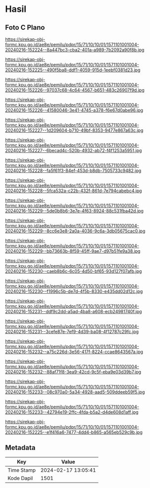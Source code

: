# Hasil

## Foto C Plano

https://sirekap-obj-formc.kpu.go.id/ae8e/pemilu/pdpr/15/71/10/10/01/1571101001004-20240216-152224--8a447bc3-cba2-401a-a989-7b2092a90f8b.jpg

https://sirekap-obj-formc.kpu.go.id/ae8e/pemilu/pdpr/15/71/10/10/01/1571101001004-20240216-152225--490f5ba8-ddf1-4059-915d-1eebf0381d23.jpg

https://sirekap-obj-formc.kpu.go.id/ae8e/pemilu/pdpr/15/71/10/10/01/1571101001004-20240216-152226--97037c68-4c64-4567-b651-483c26907f9d.jpg

https://sirekap-obj-formc.kpu.go.id/ae8e/pemilu/pdpr/15/71/10/10/01/1571101001004-20240216-152226--41580046-3e41-4745-a378-f6e67d0abe96.jpg

https://sirekap-obj-formc.kpu.go.id/ae8e/pemilu/pdpr/15/71/10/10/01/1571101001004-20240216-152227--1d209604-b710-49bf-8353-9477e867a63c.jpg

https://sirekap-obj-formc.kpu.go.id/ae8e/pemilu/pdpr/15/71/10/10/01/1571101001004-20240216-152227--6becad4c-520b-4932-ab72-f4f1253a5951.jpg

https://sirekap-obj-formc.kpu.go.id/ae8e/pemilu/pdpr/15/71/10/10/01/1571101001004-20240216-152228--fa5f61f3-84ef-453d-b8db-7505733c9482.jpg

https://sirekap-obj-formc.kpu.go.id/ae8e/pemilu/pdpr/15/71/10/10/01/1571101001004-20240216-152228--5fca532a-c22b-432f-861d-7e794cabebc4.jpg

https://sirekap-obj-formc.kpu.go.id/ae8e/pemilu/pdpr/15/71/10/10/01/1571101001004-20240216-152229--5de0b8b6-3e7e-4f63-8924-88c531fba42d.jpg

https://sirekap-obj-formc.kpu.go.id/ae8e/pemilu/pdpr/15/71/10/10/01/1571101001004-20240216-152229--8cc6e3e8-2a0a-4036-9c6a-3db05675cac0.jpg

https://sirekap-obj-formc.kpu.go.id/ae8e/pemilu/pdpr/15/71/10/10/01/1571101001004-20240216-152229--bb73663b-8f59-45ff-9ae7-d97b51fe9a38.jpg

https://sirekap-obj-formc.kpu.go.id/ae8e/pemilu/pdpr/15/71/10/10/01/1571101001004-20240216-152230--caeb8b6c-6c05-4d50-bf65-93d127f07afb.jpg

https://sirekap-obj-formc.kpu.go.id/ae8e/pemilu/pdpr/15/71/10/10/01/1571101001004-20240216-152230--f1996c5b-de7d-4f5b-8330-e435dd02d12c.jpg

https://sirekap-obj-formc.kpu.go.id/ae8e/pemilu/pdpr/15/71/10/10/01/1571101001004-20240216-152231--ddf9c2dd-a5ad-4ba8-a608-ecb24981740f.jpg

https://sirekap-obj-formc.kpu.go.id/ae8e/pemilu/pdpr/15/71/10/10/01/1571101001004-20240216-152231--3cefe87e-7ef9-4d39-ba08-4f12787c29fc.jpg

https://sirekap-obj-formc.kpu.go.id/ae8e/pemilu/pdpr/15/71/10/10/01/1571101001004-20240216-152232--a75c226d-3e56-417f-8224-ccae8643567a.jpg

https://sirekap-obj-formc.kpu.go.id/ae8e/pemilu/pdpr/15/71/10/10/01/1571101001004-20240216-152232--88af71f8-3ea9-42cd-9c5f-eba9e03d39b7.jpg

https://sirekap-obj-formc.kpu.go.id/ae8e/pemilu/pdpr/15/71/10/10/01/1571101001004-20240216-152233--08c970a0-5a34-4928-aad5-509ddeeb59f5.jpg

https://sirekap-obj-formc.kpu.go.id/ae8e/pemilu/pdpr/15/71/10/10/01/1571101001004-20240216-152233--42794e19-2ffc-4fda-b5a2-d4de608d1aff.jpg

https://sirekap-obj-formc.kpu.go.id/ae8e/pemilu/pdpr/15/71/10/10/01/1571101001004-20240216-152225--e1f416a6-7477-4dd4-b865-a565eb529c9b.jpg


## Metadata

| Key        | Value               |
| ---------- | ------------------- |
| Time Stamp | 2024-02-17 13:05:41 |
| Kode Dapil | 1501                |



